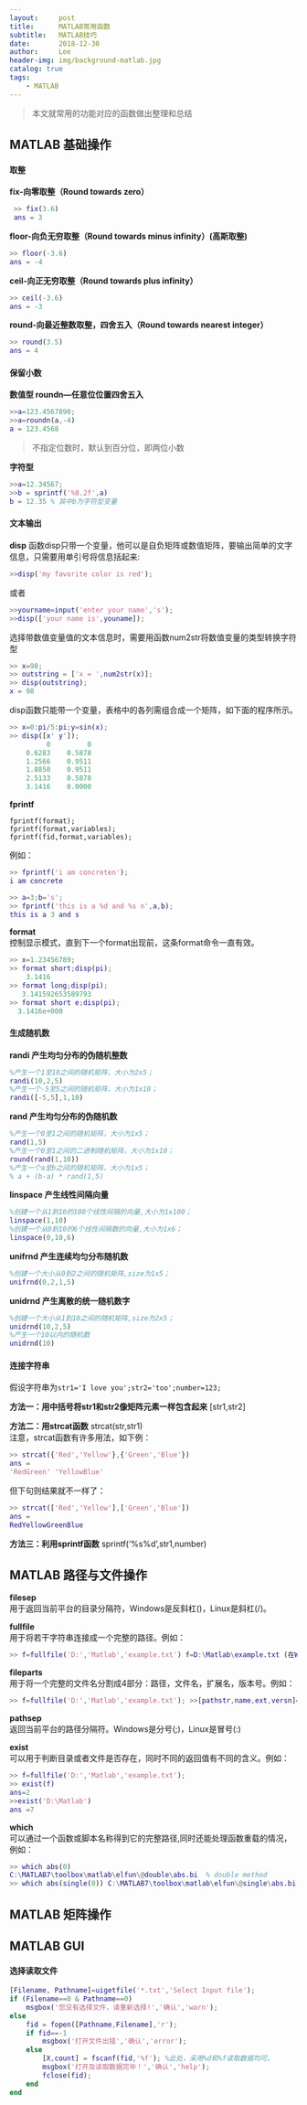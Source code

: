 ```yaml
---
layout:     post
title:      MATLAB常用函数
subtitle:   MATLAB技巧
date:       2018-12-30
author:     Lee
header-img: img/background-matlab.jpg
catalog: true
tags:
    - MATLAB
---
```


> 本文就常用的功能对应的函数做出整理和总结

## MATLAB 基础操作
#### 取整

**fix-向零取整（Round towards zero）**  
```matlab
 >> fix(3.6)
 ans = 3 
```

**floor-向负无穷取整（Round towards minus infinity）(高斯取整)**
```matlab
>> floor(-3.6)   
ans = -4 
```

**ceil-向正无穷取整（Round towards plus infinity）**
```matlab
>> ceil(-3.6)    
ans = -3 
```

**round-向最近整数取整，四舍五入（Round towards nearest integer）**
```matlab
>> round(3.5) 
ans = 4   
```

#### 保留小数

**数值型 roundn—任意位位置四舍五入**
```matlab
>>a=123.4567890; 
>>a=roundn(a,-4) 
a = 123.4568 
```
> 不指定位数时，默认到百分位，即两位小数

**字符型** 
```matlab
>>a=12.34567; 
>>b = sprintf('%8.2f',a) 
b = 12.35 % 其中b为字符型变量
```

#### 文本输出

**disp**
函数disp只带一个变量，他可以是自负矩阵或数值矩阵，要输出简单的文字信息，只需要用单引号将信息括起来:
```matlab
>>disp('my favorite color is red');
```
或者
```matlab
>>yourname=input('enter your name','s');
>>disp(['your name is',youname]);
```
选择带数值变量值的文本信息时，需要用函数num2str将数值变量的类型转换字符型
```matlab
>> x=98;
>> outstring = ['x = ',num2str(x)];
>> disp(outstring);
x = 98
```
disp函数只能带一个变量，表格中的各列需组合成一个矩阵，如下面的程序所示。
```matlab
>> x=0:pi/5:pi;y=sin(x);
>> disp([x' y']);
         0         0
    0.6283    0.5878
    1.2566    0.9511
    1.8850    0.9511
    2.5133    0.5878
    3.1416    0.0000
```

**fprintf**
```matab
fprintf(format);
fprintf(format,variables);
fprintf(fid,format,variables);
```
例如：
```matlab
>> fprintf('i am concreten');
i am concrete

>> a=3;b='s';
>> fprintf('this is a %d and %s n',a,b);
this is a 3 and s
```

**format**  
控制显示模式，直到下一个format出现前，这条format命令一直有效。
```matlab
>> x=1.23456789;
>> format short;disp(pi);
    3.1416
>> format long;disp(pi);
   3.141592653589793
>> format short e;disp(pi);
  3.1416e+000
```

#### 生成随机数
**randi 产生均匀分布的伪随机整数**
```matlab
%产生一个1至10之间的随机矩阵，大小为2x5；
randi(10,2,5)
%产生一个-5至5之间的随机矩阵，大小为1x10；
randi([-5,5],1,10)
```

**rand 产生均匀分布的伪随机数**
```matlab
%产生一个0至1之间的随机矩阵，大小为1x5；
rand(1,5)
%产生一个0至1之间的二进制随机矩阵，大小为1x10；
round(rand(1,10))
%产生一个a至b之间的随机矩阵，大小为1x5；
% a + (b-a) * rand(1,5)
```

**linspace 产生线性间隔向量**
```matlab
%创建一个从1到10的100个线性间隔的向量,大小为1x100；
linspace(1,10)
%创建一个从0到10的6个线性间隔数的向量,大小为1x6；
linspace(0,10,6)
```

**unifrnd 产生连续均匀分布随机数**
```matlab
%创建一个大小从0到2之间的随机矩阵,size为1x5；
unifrnd(0,2,1,5)
```

**unidrnd 产生离散的统一随机数字**
```matlab
%创建一个大小从1到10之间的随机矩阵,size为2x5；
unidrnd(10,2,5)
%产生一个10以内的随机数
unidrnd(10)
```

#### 连接字符串
假设字符串为`str1='I love you';str2='too';number=123;`  

**方法一：用中括号将str1和str2像矩阵元素一样包含起来**  [str1,str2]

**方法二：用strcat函数**  strcat(str,str1)  
注意，strcat函数有许多用法，如下例：
```matlab
>> strcat({'Red','Yellow'},{'Green','Blue'})
ans =
'RedGreen' 'YellowBlue'
```
但下句则结果就不一样了：
```matlab
>> strcat(['Red','Yellow'],['Green','Blue'])
ans =
RedYellowGreenBlue
```

**方法三：利用sprintf函数**  sprintf(‘%s%d’,str1,number)

## MATLAB 路径与文件操作
**filesep**  
用于返回当前平台的目录分隔符，Windows是反斜杠(\)，Linux是斜杠(/)。

**fullfile**  
用于将若干字符串连接成一个完整的路径。例如：
```matlab
>> f=fullfile('D:','Matlab','example.txt') f=D:\Matlab\example.txt (在Windows中，“D:\”表示D盘，“D:”表示目录)
```

**fileparts**  
用于将一个完整的文件名分割成4部分：路径，文件名，扩展名，版本号。例如：
```matlab
>> f=fullfile('D:','Matlab','example.txt'); >>[pathstr,name,ext,versn]=fileparts(f) pathstr=D:\Matlab name=example ext=.txt versn=’’
```

**pathsep**  
返回当前平台的路径分隔符。Windows是分号(;)，Linux是冒号(:)

**exist**  
可以用于判断目录或者文件是否存在，同时不同的返回值有不同的含义。例如：
```matlab
>> f=fullfile('D:','Matlab','example.txt');
>> exist(f)
ans=2
>>exist('D:\Matlab')
ans =7
```

**which**  
可以通过一个函数或脚本名称得到它的完整路径,同时还能处理函数重载的情况，例如：
```matlab
>> which abs(0)
C:\MATLAB7\toolbox\matlab\elfun\@double\abs.bi  % double method
>> which abs(single(0)) C:\MATLAB7\toolbox\matlab\elfun\@single\abs.bi  % single method
```

## MATLAB 矩阵操作

## MATLAB GUI

#### 选择读取文件
```matlab
[Filename, Pathname]=uigetfile('*.txt','Select Input file');
if (Filename==0 & Pathname==0)  
    msgbox('您没有选择文件，请重新选择!','确认','warn');  
else  
    fid = fopen([Pathname,Filename],'r');
    if fid==-1
        msgbox('打开文件出错','确认','error');
    else
        [X,count] = fscanf(fid,'%f'); %此处，采用%d和%f读取数据均可。
        msgbox('打开及读取数据完毕！','确认','help');
        fclose(fid);
    end
end
``` 
